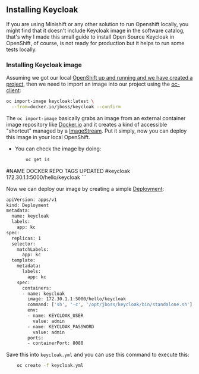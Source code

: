 ## Installing Keycloak

If you are using Minishift or any other solution to run Openshift locally, you might find that it doesn't include Keycloak image in the software catalog, that's why I made this small guide to install Open Source Keycloak in OpenShift, of course, is not ready for production but it helps to run some tests locally. 


### Installing Keycloak image 


Assuming we got our local [OpenShift up and running and we have created a project](https://github.com/cesarvr/Openshift), then we need to import an image into our project using the [oc-client](https://github.com/cesarvr/Openshift#before-we-start): 

```sh
oc import-image keycloak:latest \
  --from=docker.io/jboss/keycloak --confirm
```  

The ``oc import-image`` basically grabs an image from an external container image repository like [Docker.io](https://hub.docker.com/r/jboss/keycloak/) and it creates a kind of accessible "shortcut" managed by a [ImageStream](https://docs.openshift.com/enterprise/3.0/architecture/core_concepts/builds_and_image_streams.html). Put it simply, now you can deploy this image in your local OpenShift.

 - You can check the image by doing: 

    ```sh
        oc get is

#NAME                   DOCKER REPO                                  TAGS      UPDATED
#keycloak               172.30.1.1:5000/hello/keycloak
    ```


Now we can deploy our image by creating a simple [Deployment](https://kubernetes.io/docs/concepts/workloads/controllers/deployment/):

```sh
apiVersion: apps/v1
kind: Deployment
metadata:
  name: keycloak 
  labels:
    app: kc
spec:
  replicas: 1
  selector:
    matchLabels:
      app: kc
  template:
    metadata:
      labels:
        app: kc
    spec:
      containers:
      - name: keycloak
        image: 172.30.1.1:5000/hello/keycloak
        command: ['sh', '-c', '/opt/jboss/keycloak/bin/standalone.sh']
        env:
        - name: KEYCLOAK_USER
          value: admin 
        - name: KEYCLOAK_PASSWORD
          value: admin 
        ports:
        - containerPort: 8080
```

Save this into ``keycloak.yml`` and you can use this command to execute this: 

```sh
    oc create -f keycloak.yml
```




